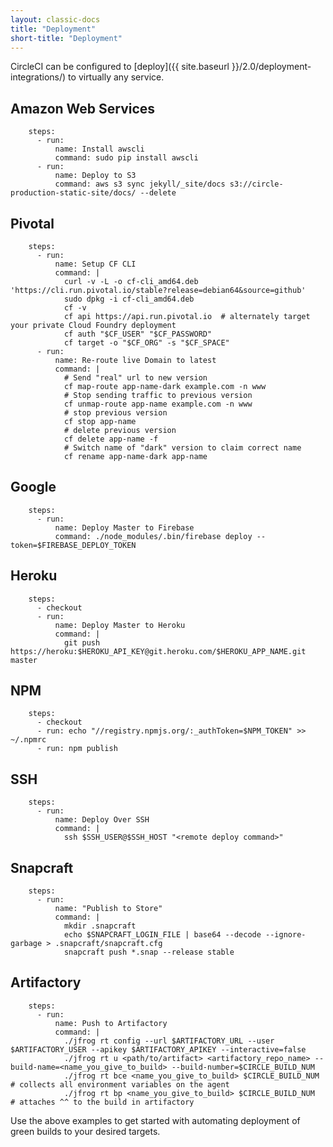 ```yaml
---
layout: classic-docs
title: "Deployment"
short-title: "Deployment"
---
```

CircleCI can be configured to [deploy]({{ site.baseurl }}/2.0/deployment-integrations/) to virtually any service.

## Amazon Web Services

        steps:
          - run:
              name: Install awscli
              command: sudo pip install awscli
          - run:
              name: Deploy to S3
              command: aws s3 sync jekyll/_site/docs s3://circle-production-static-site/docs/ --delete
    

## Pivotal

        steps:
          - run:
              name: Setup CF CLI
              command: |
                curl -v -L -o cf-cli_amd64.deb 'https://cli.run.pivotal.io/stable?release=debian64&source=github'
                sudo dpkg -i cf-cli_amd64.deb
                cf -v
                cf api https://api.run.pivotal.io  # alternately target your private Cloud Foundry deployment
                cf auth "$CF_USER" "$CF_PASSWORD"
                cf target -o "$CF_ORG" -s "$CF_SPACE"
          - run:
              name: Re-route live Domain to latest
              command: |
                # Send "real" url to new version
                cf map-route app-name-dark example.com -n www
                # Stop sending traffic to previous version
                cf unmap-route app-name example.com -n www
                # stop previous version
                cf stop app-name
                # delete previous version
                cf delete app-name -f
                # Switch name of "dark" version to claim correct name
                cf rename app-name-dark app-name      
    

## Google

        steps:
          - run:
              name: Deploy Master to Firebase
              command: ./node_modules/.bin/firebase deploy --token=$FIREBASE_DEPLOY_TOKEN
    

## Heroku

        steps:
          - checkout
          - run:
              name: Deploy Master to Heroku
              command: |
                git push https://heroku:$HEROKU_API_KEY@git.heroku.com/$HEROKU_APP_NAME.git master
    

## NPM

        steps:
          - checkout
          - run: echo "//registry.npmjs.org/:_authToken=$NPM_TOKEN" >> ~/.npmrc
          - run: npm publish
    

## SSH

        steps:
          - run:
              name: Deploy Over SSH
              command: |
                ssh $SSH_USER@$SSH_HOST "<remote deploy command>"
    

## Snapcraft

        steps:
          - run:
              name: "Publish to Store"
              command: |
                mkdir .snapcraft
                echo $SNAPCRAFT_LOGIN_FILE | base64 --decode --ignore-garbage > .snapcraft/snapcraft.cfg
                snapcraft push *.snap --release stable
    

## Artifactory

        steps:
          - run:
              name: Push to Artifactory
              command: |
                ./jfrog rt config --url $ARTIFACTORY_URL --user $ARTIFACTORY_USER --apikey $ARTIFACTORY_APIKEY --interactive=false
                ./jfrog rt u <path/to/artifact> <artifactory_repo_name> --build-name=<name_you_give_to_build> --build-number=$CIRCLE_BUILD_NUM
                ./jfrog rt bce <name_you_give_to_build> $CIRCLE_BUILD_NUM  # collects all environment variables on the agent
                ./jfrog rt bp <name_you_give_to_build> $CIRCLE_BUILD_NUM  # attaches ^^ to the build in artifactory
    

Use the above examples to get started with automating deployment of green builds to your desired targets.